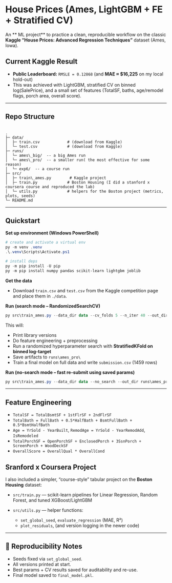 # House Prices (Ames, LightGBM + FE + Stratified CV)

An ** ML project** to practice a clean, reproducible workflow on the classic **Kaggle “House Prices: Advanced Regression Techniques”** dataset (Ames, Iowa).

## Current Kaggle Result

- **Public Leaderboard:** `RMSLE = 0.12868` (and **MAE ≈ $16,225** on my local hold-out)
- This was achieved with LightGBM, stratified CV on binned log(SalePrice), and a small set of features (TotalSF, baths, age/remodel flags, porch area, overall score).

---

## Repo Structure

```

.
├─ data/
│  ├─ train.csv            # (download from Kaggle)
│  └─ test.csv             # (download from Kaggle)
├─ runs/
│  └─ ames\_big/  -- a big Ames run
│  └─ ames\_pro/  -- a smaller run( the most effective for some reason)
│  └─ exp6/  -- a course run         
├─ src/
│  ├─ train\_ames.py        # Kaggle project 
│  ├─ train.py             # Boston Housing (I did a stanford x coursera course and reproduced the lab)
│  └─ utils.py             # helpers for the Boston project (metrics, plots, seeds)
└─ README.md

````

---

## Quickstart

**Set up environment (Windows PowerShell)**

```powershell
# create and activate a virtual env
py -m venv .venv
.\.venv\Scripts\Activate.ps1

# install deps
py -m pip install -U pip
py -m pip install numpy pandas scikit-learn lightgbm joblib
````

**Get the data**

* Download `train.csv` and `test.csv` from the Kaggle competition page and place them in `./data`.

**Run (search mode – RandomizedSearchCV)**

```powershell
py src\train_ames.py --data_dir data --cv_folds 5 --n_iter 40 --out_dir runs\ames_pro --submit_path submission.csv
```

This will:

* Print library versions
* Do feature engineering + preprocessing
* Run a randomized hyperparameter search with **StratifiedKFold on binned log-target**
* Save artifacts to `runs\ames_pro\`
* Train a final model on full data and write `submission.csv` (1459 rows)

**Run (no-search mode – fast re-submit using saved params)**

```powershell
py src\train_ames.py --data_dir data --no_search --out_dir runs\ames_pro --submit_path submission.csv
```

---

## Feature Engineering

* `TotalSF = TotalBsmtSF + 1stFlrSF + 2ndFlrSF`
* `TotalBath = FullBath + 0.5*HalfBath + BsmtFullBath + 0.5*BsmtHalfBath`
* `Age = YrSold - YearBuilt`, `RemodAge = YrSold - YearRemodAdd`, `IsRemodeled`
* `TotalPorchSF = OpenPorchSF + EnclosedPorch + 3SsnPorch + ScreenPorch + WoodDeckSF`
* `OverallScore = OverallQual * OverallCond`



## Sranford x Coursera Project

I also included a simpler, “course-style” tabular project on the **Boston Housing** dataset:

* `src/train.py` — scikit-learn pipelines for Linear Regression, Random Forest, and tuned XGBoost/LightGBM
* `src/utils.py` — helper functions:

  * `set_global_seed`, `evaluate_regression` (MAE, R²)
  * `plot_residuals`, (and version logging in the newer code)

---

## 🔁 Reproducibility Notes

* Seeds fixed via `set_global_seed`.
* All versions printed at start.
* Best params + CV results saved for auditability and re-use.
* Final model saved to `final_model.pkl`.
